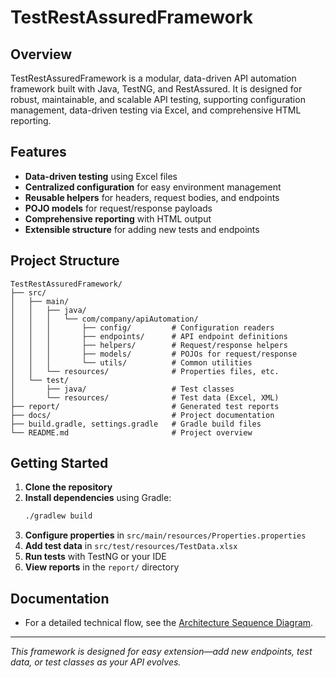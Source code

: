 # TestRestAssuredFramework

## Overview
TestRestAssuredFramework is a modular, data-driven API automation framework built with Java, TestNG, and RestAssured. It is designed for robust, maintainable, and scalable API testing, supporting configuration management, data-driven testing via Excel, and comprehensive HTML reporting.

## Features
- **Data-driven testing** using Excel files
- **Centralized configuration** for easy environment management
- **Reusable helpers** for headers, request bodies, and endpoints
- **POJO models** for request/response payloads
- **Comprehensive reporting** with HTML output
- **Extensible structure** for adding new tests and endpoints

## Project Structure
```
TestRestAssuredFramework/
├── src/
│   ├── main/
│   │   ├── java/
│   │   │   └── com/company/apiAutomation/
│   │   │       ├── config/         # Configuration readers
│   │   │       ├── endpoints/      # API endpoint definitions
│   │   │       ├── helpers/        # Request/response helpers
│   │   │       ├── models/         # POJOs for request/response
│   │   │       └── utils/          # Common utilities
│   │   └── resources/              # Properties files, etc.
│   └── test/
│       ├── java/                   # Test classes
│       └── resources/              # Test data (Excel, XML)
├── report/                         # Generated test reports
├── docs/                           # Project documentation
├── build.gradle, settings.gradle   # Gradle build files
└── README.md                       # Project overview
```

## Getting Started
1. **Clone the repository**
2. **Install dependencies** using Gradle:
   ```sh
   ./gradlew build
   ```
3. **Configure properties** in `src/main/resources/Properties.properties`
4. **Add test data** in `src/test/resources/TestData.xlsx`
5. **Run tests** with TestNG or your IDE
6. **View reports** in the `report/` directory

## Documentation
- For a detailed technical flow, see the [Architecture Sequence Diagram](docs/architecture.md).

---

*This framework is designed for easy extension—add new endpoints, test data, or test classes as your API evolves.* 